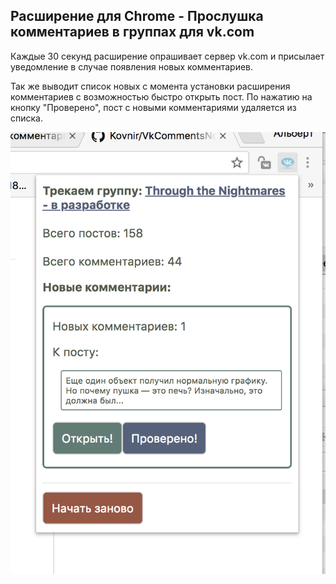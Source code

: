 ## Расширение для Chrome - Прослушка комментариев в группах для vk.com


Каждые 30 секунд расширение опрашивает сервер vk.com и присылает уведомление в случае появления новых комментариев.

Так же выводит список новых с момента установки расширения комментариев с возможностью быстро открыть пост. По нажатию на кнопку "Проверено", пост с новыми комментариями удаляется из списка.

![Example](example.png)